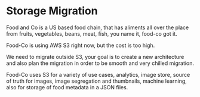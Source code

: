 # Storage Migration

Food and Co is a US based food chain, that has aliments all over the
place from fruits, vegetables, beans, meat, fish, you name it, food-co
got it. 

Food-Co is using AWS S3 right now, but the cost is too high.

We need to migrate outside S3, your goal is to create a new
architecture and also plan the migration in order to be smooth and
very chilled migration.

Food-Co uses S3 for a variety of use cases, analytics, image store,
source of truth for images, image segregation and thumbnails,
machine learning, also for storage of food metadata in a JSON files.
